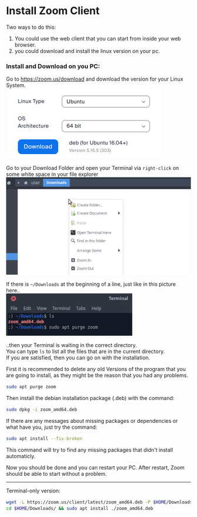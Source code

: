 # Install Zoom Client

Two ways to do this:
1. You could use the web client that you can start from inside your web browser.
2. you could download and install the linux version on your pc.

### Install and Download on you PC:
Go to https://zoom.us/download and download the version for your Linux System.  
![](pics/zoom1.png)  

Go to your Download Folder and open your Terminal via `right-click` on some white space in your file explorer  
![](pics/right-click.png)

If there is `~/Downloads` at the beginning of a line, just like in this picture here..  
![](pics/terminal1.png)

..then your Terminal is waiting in the correct directory.  
You can type `ls` to list all the files that are in the current directory.  
If you are satisfied, then you can go on with the installation.  

First it is recommended to delete any old Versions of the program that you are going to install, as they might be the reason that you had any problems.
```bash
sudo apt purge zoom
```

Then install the debian installation package (.deb) with the command:
```bash
sudo dpkg -i zoom_amd64.deb
```

If there are any messages about missing packages or dependencies or what have you, just try the command:
```bash
sudo apt install --fix-broken
```
This command will try to find any missing packages that didn't install automaticly.

Now you should be done and you can restart your PC.
After restart, Zoom should be able to start without a problem.

---

Terminal-only version:
```bash
wget -L https://zoom.us/client/latest/zoom_amd64.deb -P $HOME/Downloads/
cd $HOME/Downloads/ && sudo apt install ./zoom_amd64.deb
```